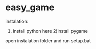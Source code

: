 # easy_game
instalation:

1) install python here​
2)install pygame

open instalation folder and run setup.bat
